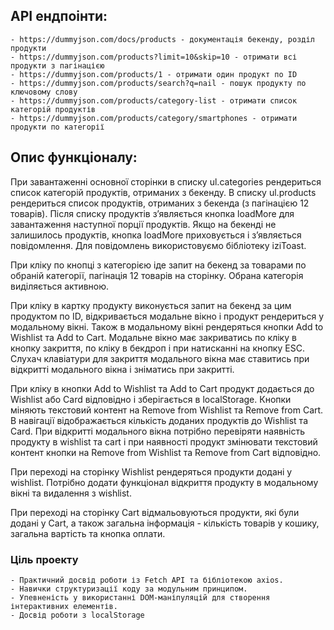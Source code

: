 ## API ендпоінти:

    - https://dummyjson.com/docs/products - документація бекенду, розділ продукти
    - https://dummyjson.com/products?limit=10&skip=10 - отримати всі продукти з пагінацією
    - https://dummyjson.com/products/1 - отримати один продукт по ID
    - https://dummyjson.com/products/search?q=nail - пошук продукту по ключовому слову
    - https://dummyjson.com/products/category-list - отримати список категорій продуктів
    - https://dummyjson.com/products/category/smartphones - отримати продукти по категорії

## Опис функціоналу:

При завантаженні основної сторінки в списку ul.categories рендериться список категорій продуктів, отриманих з бекенду. В списку ul.products рендериться список продуктів, отриманих з бекенда (з пагінацією 12 товарів). Після списку продуктів зʼявляється кнопка loadMore для завантаження наступної порції продуктів. Якщо на бекенді не залишилось продуктів, кнопка loadMore приховується і зʼявляється повідомлення. Для повідомлень використовуємо бібліотеку iziToast.


При кліку по кнопці з категорією іде запит на бекенд за товарами по обраній категорії, пагінація 12 товарів на сторінку. Обрана категорія виділяється активною.


При кліку в картку продукту виконується запит на бекенд за цим продуктом по ID, відкривається модальне вікно і продукт рендериться у модальному вікні. Також в модальному вікні рендеряться кнопки Add to Wishlist та Add to Cart. Модальне вікно має закриватись по кліку в кнопку закриття, по кліку в бекдроп і при натисканні на кнопку ESC. Слухач клавіатури для закриття модального вікна має ставитись при відкритті модального вікна і зніматись при закритті.


При кліку в кнопки Add to Wishlist та Add to Cart продукт додається до Wishlist або Card відповідно і зберігається в localStorage. Кнопки міняють текстовий контент на Remove from Wishlist та Remove from Cart. В навігації відображається кількість доданих продуктів до Wishlist та Card. При відкритті модального вікна потрібно перевіряти наявність продукту в wishlist та cart і при наявності продукт змінювати текстовий контент кнопки на Remove from Wishlist та Remove from Cart відповідно.


При переході на сторінку Wishlist рендеряться продукти додані у wishlist. Потрібно додати функціонал відкриття продукту в модальному вікні та видалення з wishlist.


При переході на сторінку Cart відмальовуються продукти, які були додані у Cart, а також загальна інформація - кількість товарів у кошику, загальна вартість та кнопка оплати.    


### Ціль проекту
    - Практичний досвід роботи із Fetch API та бібліотекою axios.
    - Навички структуризації коду за модульним принципом.
    - Упевненість у використанні DOM-маніпуляцій для створення інтерактивних елементів.
    - Досвід роботи з localStorage
